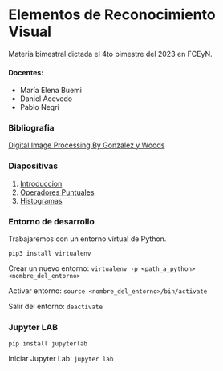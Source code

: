 # Elementos de Reconocimiento Visual

Materia bimestral dictada el 4to bimestre del 2023 en FCEyN.

#### Docentes:
- María Elena Buemi 
- Daniel Acevedo 
- Pablo Negri

### Bibliografia

[Digital Image Processing By Gonzalez y Woods](dip_gonzalez_woods.pdf)
### Diapositivas
1. [Introduccion](1_Introduccion/InicioMateria_23.pdf)
2. [Operadores Puntuales](1_Introduccion/OperadoresPuntuales.pdf)
3. [Histogramas](1_Introduccion/Histogramas.pdf)

### Entorno de desarrollo

Trabajaremos con un entorno virtual de Python.

`pip3 install virtualenv`

Crear un nuevo entorno: `virtualenv -p <path_a_python> <nombre_del_entorno>`

Activar entorno: `source <nombre_del_entorno>/bin/activate`

Salir del entorno: `deactivate`

### Jupyter LAB
`pip install jupyterlab`

Iniciar Jupyter Lab: `jupyter lab`
